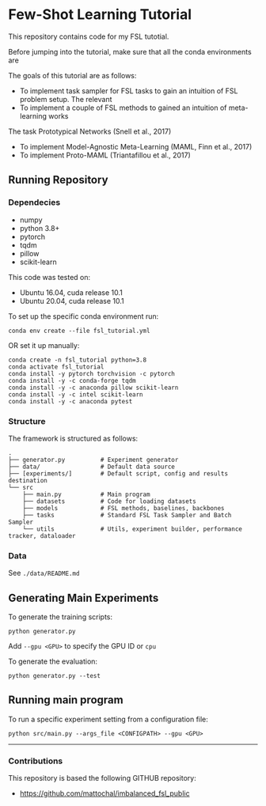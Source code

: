 # Few-Shot Learning Tutorial
This repository contains code for my FSL tutotial.

Before jumping into the tutorial, make sure that all the conda environments are 

The goals of this tutorial are as follows:
 * To implement task sampler for FSL tasks to gain an intuition of FSL problem setup. The relevant 
 * To implement a couple of FSL methods to gained an intuition of meta-learning works

The task 
 Prototypical Networks (Snell et al., 2017)
 * To implement Model-Agnostic Meta-Learning (MAML, Finn et al., 2017)
 * To implement Proto-MAML (Triantafillou et al., 2017)



## Running Repository
### Dependecies

* numpy
* python 3.8+
* pytorch
* tqdm
* pillow
* scikit-learn

This code was tested on:
 * Ubuntu 16.04, cuda release 10.1
 * Ubuntu 20.04, cuda release 10.1

To set up the specific conda environment run:
```
conda env create --file fsl_tutorial.yml
```

OR set it up manually:
```
conda create -n fsl_tutorial python=3.8
conda activate fsl_tutorial
conda install -y pytorch torchvision -c pytorch
conda install -y -c conda-forge tqdm
conda install -y -c anaconda pillow scikit-learn
conda install -y -c intel scikit-learn
conda install -y -c anaconda pytest
```

### Structure

The framework is structured as follows:

```
.
├── generator.py          # Experiment generator
├── data/                 # Default data source
├── [experiments/]        # Default script, config and results destination
└── src
    ├── main.py           # Main program
    ├── datasets          # Code for loading datasets
    ├── models            # FSL methods, baselines, backbones
    ├── tasks             # Standard FSL Task Sampler and Batch Sampler
    └── utils             # Utils, experiment builder, performance tracker, dataloader
```

### Data

See ```./data/README.md```


## Generating Main Experiments

To generate the training scripts:
```
python generator.py
```

Add ```--gpu <GPU>``` to specify the GPU ID or ```cpu```

To generate the evaluation:
```
python generator.py --test
```

## Running main program

To run a specific experiment setting from a configuration file:
```
python src/main.py --args_file <CONFIGPATH> --gpu <GPU>
```
____

### Contributions
This repository is based the following GITHUB repository:
 * https://github.com/mattochal/imbalanced_fsl_public
